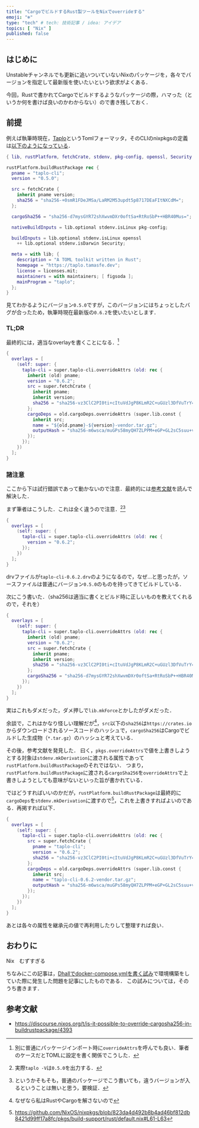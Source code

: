```yaml
---
title: "CargoでビルドするRust製ツールをNixでoverrideする"
emoji: "❄️"
type: "tech" # tech: 技術記事 / idea: アイデア
topics: [ "Nix" ]
published: false
---
```


## はじめに

Unstableチャンネルでも更新に追いついていないNixのパッケージを，各々でバージョンを指定して最新版を使いたいという欲求がよくある．

今回，Rustで書かれてCargoでビルドするようなパッケージの際，ハマった（というか何を書けば良いのかわからない）ので書き残しておく．

## 前提

例えば執筆時現在，[Taplo](https://taplo.tamasfe.dev/)というTomlフォーマッタ，そのCLIのnixpkgsの定義は[以下のようになっている](https://github.com/NixOS/nixpkgs/blob/c777cdf5c564015d5f63b09cc93bef4178b19b01/pkgs/development/tools/taplo-cli/default.nix)．

```nix
{ lib, rustPlatform, fetchCrate, stdenv, pkg-config, openssl, Security }:

rustPlatform.buildRustPackage rec {
  pname = "taplo-cli";
  version = "0.5.0";

  src = fetchCrate {
    inherit pname version;
    sha256 = "sha256-+0smR1FDeJMSa/LaRM2M53updt5p8717DEaFItNXCdM=";
  };

  cargoSha256 = "sha256-d7mysGYR72shXwvmDXr0oftSa+RtRoSbP++HBR40Mus=";

  nativeBuildInputs = lib.optional stdenv.isLinux pkg-config;

  buildInputs = lib.optional stdenv.isLinux openssl
    ++ lib.optional stdenv.isDarwin Security;

  meta = with lib; {
    description = "A TOML toolkit written in Rust";
    homepage = "https://taplo.tamasfe.dev";
    license = licenses.mit;
    maintainers = with maintainers; [ figsoda ];
    mainProgram = "taplo";
  };
}
```

見てわかるようにバージョン`0.5.0`ですが，このバージョンにはちょっとしたバグが合ったため，執筆時現在最新版の`0.6.2`を使いたいとします．

### TL;DR

最終的には，適当なoverlayを書くことになる．[^1]

[^1]: 別に普通にパッケージインポート時に`overrideAttrs`を呼んでも良い．筆者のケースだとTOMLに設定を書く関係でこうした．

```nix
{
  overlays = [
    (self: super: {
      taplo-cli = super.taplo-cli.overrideAttrs (old: rec {
        inherit (old) pname;
        version = "0.6.2";
        src = super.fetchCrate {
          inherit pname;
          inherit version;
          sha256 = "sha256-vz3ClC2PI0ti+cItuVdJgP8KLmR2C+uGUzl3DfVuTrY=";
        };
        cargoDeps = old.cargoDeps.overrideAttrs (super.lib.const {
          inherit src;
          name = "${old.pname}-${version}-vendor.tar.gz";
          outputHash = "sha256-m6wsca/muGPs58myQH7ZLPPM+eGP+GL2sC5suu+vWU0=";
        });
      });
    })
  ];
}
```

### 諸注意

ここから下は試行錯誤であって動かないので注意．最終的には[参考文献](https://discourse.nixos.org/t/is-it-possible-to-override-cargosha256-in-buildrustpackage/4393)を読んで解決した．

まず筆者はこうした．これは全く違うので注意．[^2][^3]

[^2]: 実際`taplo -V`は`0.5.0`を出力する．
[^3]: というかそもそも，普通のパッケージでこう書いても，違うバージョンが入るということは無いと思う，要検証．

```nix
{
  overlays = [
    (self: super: {
      taplo-cli = super.taplo-cli.overrideAttrs (old: rec {
        version = "0.6.2";
      });
    })
  ];
}
```

drvファイルが`taplo-cli-0.6.2.drv`のようになるので，なぜ…と思ったが，ソースファイルは普通にバージョン`0.5.0`のものを持ってきてビルドしている．

次にこう書いた．（sha256は適当に書くとビルド時に正しいものを教えてくれるので，それを）

```nix
{
  overlays = [
    (self: super: {
      taplo-cli = super.taplo-cli.overrideAttrs (old: rec {
        inherit (old) pname;
        version = "0.6.2";
        src = super.fetchCrate {
          inherit pname;
          inherit version;
          sha256 = "sha256-vz3ClC2PI0ti+cItuVdJgP8KLmR2C+uGUzl3DfVuTrY=";
        };
        cargoSha256 = "sha256-d7mysGYR72shXwvmDXr0oftSa+RtRoSbP++HBR40Mus=";
      });
    })
  ];
}
```

実はこれもダメだった，ダメ押しで`lib.mkForce`とかしたがダメだった．

余談で，これはかなり怪しい理解だが[^4]，`src`以下の`sha256`は`https://crates.io`からダウンロードされるソースコードのハッシュで，`cargoSha256`はCargoでビルドした生成物（`*.tar.gz`）のハッシュと考えている．

[^4]: なぜなら私はRustやCargoを解さないので

その後，参考文献を発見した．
曰く，`pkgs.overrideAttrs`で値を上書きしようとする対象は`stdenv.mkDerivation`に渡される属性であって`rustPlatform.buildRustPackage`のそれではない．
つまり，`rustPlatform.buildRustPackage`に渡される`cargoSha256`を`overrideAttrs`で上書きしようとしても意味がないといった旨が書かれている．

ではどうすればいいのかだが，`rustPlatform.buildRustPackage`は最終的に`cargoDeps`を`stdenv.mkDerivation`に渡すので[^5]，これを上書きすればよいのである．再掲すれば以下．

[^5]: https://github.com/NixOS/nixpkgs/blob/823da4d492b8b4ad46bf812db8421d99ff17a8fc/pkgs/build-support/rust/default.nix#L61-L63

```nix
{
  overlays = [
    (self: super: {
      taplo-cli = super.taplo-cli.overrideAttrs (old: rec { 
        src = super.fetchCrate {
          pname = "taplo-cli";
          version = "0.6.2";
          sha256 = "sha256-vz3ClC2PI0ti+cItuVdJgP8KLmR2C+uGUzl3DfVuTrY=";
        };
        cargoDeps = old.cargoDeps.overrideAttrs (super.lib.const {
          inherit src;
          name = "taplo-cli-0.6.2-vendor.tar.gz";
          outputHash = "sha256-m6wsca/muGPs58myQH7ZLPPM+eGP+GL2sC5suu+vWU0=";
        });
      });
    })
  ];
}
```

あとは各々の属性を継承元の値で再利用したりして整理すれば良い．

## おわりに

Nix　むずすぎる

ちなみにこの記事は，[Dhallでdocker-compose.ymlを書く試み](https://github.com/SnO2WMaN/dhall-docker-compose-practice/blob/main/flake.nix)で環境構築をしていた際に発生した問題を記事にしたものである．
この試みについては，そのうち書きます．

## 参考文献

- https://discourse.nixos.org/t/is-it-possible-to-override-cargosha256-in-buildrustpackage/4393
